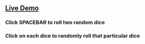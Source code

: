 ## [Live Demo](https://main--aesthetic-licorice-23c457.netlify.app/)

### Click SPACEBAR to roll two random dice
### Click on each dice to randomly roll that particular dice













